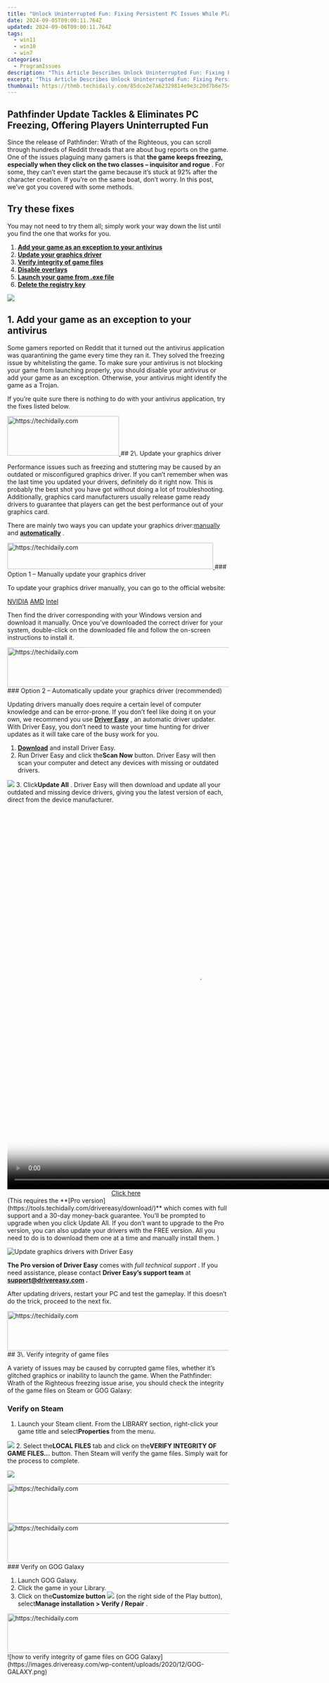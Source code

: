 ```yaml
---
title: "Unlock Uninterrupted Fun: Fixing Persistent PC Issues While Playing Slime Rancher 2"
date: 2024-09-05T09:00:11.764Z
updated: 2024-09-06T09:00:11.764Z
tags:
  - win11
  - win10
  - win7
categories:
  - ProgramIssues
description: "This Article Describes Unlock Uninterrupted Fun: Fixing Persistent PC Issues While Playing Slime Rancher 2"
excerpt: "This Article Describes Unlock Uninterrupted Fun: Fixing Persistent PC Issues While Playing Slime Rancher 2"
thumbnail: https://thmb.techidaily.com/85dce2e7a62329814e9e3c20d7b6e75c4ef84f34c3e72508a64214321a25f133.jpg
---
```


## Pathfinder Update Tackles & Eliminates PC Freezing, Offering Players Uninterrupted Fun

Since the release of Pathfinder: Wrath of the Righteous, you can scroll through hundreds of Reddit threads that are about bug reports on the game. One of the issues plaguing many gamers is that **the game keeps freezing, especially when they click on the two classes – inquisitor and rogue** . For some, they can’t even start the game because it’s stuck at 92% after the character creation. If you’re on the same boat, don’t worry. In this post, we’ve got you covered with some methods.

## Try these fixes

 You may not need to try them all; simply work your way down the list until you find the one that works for you.

1. **[Add your game as an exception to your antivirus](https://tools.techidaily.com/drivereasy/download/)**
2. **[Update your graphics driver](https://tools.techidaily.com/drivereasy/download/)**
3. **[Verify integrity of game files](https://tools.techidaily.com/drivereasy/download/)**
4. **[Disable overlays](https://tools.techidaily.com/drivereasy/download/)**
5. **[Launch your game from .exe file](https://tools.techidaily.com/drivereasy/download/)**
6. **[Delete the registry key](https://tools.techidaily.com/drivereasy/download/)**

![](https://images.drivereasy.com/wp-content/uploads/2021/09/how-to-fix-Pathfinder-Wrath-of-the-Righteous-freezing-on-PC.jpg)

## 1\. Add your game as an exception to your antivirus

 Some gamers reported on Reddit that it turned out the antivirus application was quarantining the game every time they ran it. They solved the freezing issue by whitelisting the game. To make sure your antivirus is not blocking your game from launching properly, you should disable your antivirus or add your game as an exception. Otherwise, your antivirus might identify the game as a Trojan.

 If you’re quite sure there is nothing to do with your antivirus application, try the fixes listed below.

<!-- affiliate ads begin -->
<a href="https://25home.pxf.io/c/5597632/2123473/16836" target="_top" id="2123473">
  <img src="//a.impactradius-go.com/display-ad/16836-2123473" border="0" alt="https://techidaily.com" width="254" height="90"/>
</a>
<img height="0" width="0" src="https://25home.pxf.io/i/5597632/2123473/16836" style="position:absolute;visibility:hidden;" border="0" />
<!-- affiliate ads end -->
## 2\. Update your graphics driver

 Performance issues such as freezing and stuttering may be caused by an outdated or misconfigured graphics driver. If you can’t remember when was the last time you updated your drivers, definitely do it right now. This is probably the best shot you have got without doing a lot of troubleshooting. Additionally, graphics card manufacturers usually release game ready drivers to guarantee that players can get the best performance out of your graphics card.

 There are mainly two ways you can update your graphics driver:[manually](https://tools.techidaily.com/drivereasy/download/) and **[automatically](https://tools.techidaily.com/drivereasy/download/)**  .

<!-- affiliate ads begin -->
<a href="https://aligracehair.sjv.io/c/5597632/2135374/19272" target="_top" id="2135374">
  <img src="//a.impactradius-go.com/display-ad/19272-2135374" border="0" alt="https://techidaily.com" width="468" height="60"/>
</a>
<img height="0" width="0" src="https://aligracehair.sjv.io/i/5597632/2135374/19272" style="position:absolute;visibility:hidden;" border="0" />
<!-- affiliate ads end -->
### Option 1 – Manually update your graphics driver

 To update your graphics driver manually, you can go to the official website:

[NVIDIA](https://tools.techidaily.com/drivereasy/download/)
[AMD](https://www.amd.com/en/support)
[Intel](https://www.intel.com/content/www/us/en/download-center/home.html)

 Then find the driver corresponding with your Windows version and download it manually. Once you’ve downloaded the correct driver for your system, double-click on the downloaded file and follow the on-screen instructions to install it.

<!-- affiliate ads begin -->
<a href="https://ephamedtechinc.pxf.io/c/5597632/2137214/26400" target="_top" id="2137214">
  <img src="//a.impactradius-go.com/display-ad/26400-2137214" border="0" alt="https://techidaily.com" width="728" height="90"/>
</a>
<img height="0" width="0" src="https://ephamedtechinc.pxf.io/i/5597632/2137214/26400" style="position:absolute;visibility:hidden;" border="0" />
<!-- affiliate ads end -->
### Option 2 – Automatically update your graphics driver (recommended)

 Updating drivers manually does require a certain level of computer knowledge and can be error-prone. If you don’t feel like doing it on your own, we recommend you use **[Driver Easy](https://tools.techidaily.com/drivereasy/download/)**  , an automatic driver updater. With Driver Easy, you don’t need to waste your time hunting for driver updates as it will take care of the busy work for you.

1. **[Download](https://tools.techidaily.com/drivereasy/download/)**  and install Driver Easy.
2. Run Driver Easy and click the**Scan Now** button. Driver Easy will then scan your computer and detect any devices with missing or outdated drivers.  

![](https://images.drivereasy.com/wp-content/uploads/2021/08/scan-now-v5_7_0.jpg)
3. Click**Update All** . Driver Easy will then download and update all your outdated and missing device drivers, giving you the latest version of each, direct from the device manufacturer.  
<!-- affiliate ads begin -->
<span id="1834906">
					<video width="864" height="864" style="cursor:pointer"
           poster="//a.impactradius-go.com/display-clicktoplayimage/1834906.png"
           onclick="if(!this.playClicked){this.play();this.setAttribute('controls',true);this.playClicked=true;}">
	   <source src="//a.impactradius-go.com/display-ad/16836-1834906">
	   <img src="//a.impactradius-go.com/display-clicktoplayimage/1834906.png" style="border: none; height: 100%; width: 100%; object-fit: contain">
	</video>
	<div style="width:540px;text-align:center"><a href="javascript:window.open(decodeURIComponent('https%3A%2F%2F25home.pxf.io%2Fc%2F5597632%2F1834906%2F16836'), '_blank');void(0);">Click here</a></div>
</span>
<img height="0" width="0" src="https://imp.pxf.io/i/5597632/1834906/16836" style="position:absolute;visibility:hidden;" border="0" />
<!-- affiliate ads end -->
 (This requires the **[Pro version](https://tools.techidaily.com/drivereasy/download/)**  which comes with full support and a 30-day money-back guarantee. You’ll be prompted to upgrade when you click Update All. If you don’t want to upgrade to the Pro version, you can also update your drivers with the FREE version. All you need to do is to download them one at a time and manually install them. )  

![Update graphics drivers with Driver Easy](https://images.drivereasy.com/wp-content/uploads/2020/09/de-update-all-rtx-3080.jpg)

**The Pro version of Driver Easy** comes with _full technical support_ . If you need assistance, please contact **Driver Easy’s support team** at **[support@drivereasy.com](https://tools.techidaily.com/drivereasy/download/) .**

 After updating drivers, restart your PC and test the gameplay. If this doesn’t do the trick, proceed to the next fix.

<!-- affiliate ads begin -->
<a href="https://appsumo.8odi.net/c/5597632/2123726/7443" target="_top" id="2123726">
  <img src="//a.impactradius-go.com/display-ad/7443-2123726" border="0" alt="https://techidaily.com" width="600" height="90"/>
</a>
<img height="0" width="0" src="https://appsumo.8odi.net/i/5597632/2123726/7443" style="position:absolute;visibility:hidden;" border="0" />
<!-- affiliate ads end -->
## 3\. Verify integrity of game files

 A variety of issues may be caused by corrupted game files, whether it’s glitched graphics or inability to launch the game. When the Pathfinder: Wrath of the Righteous freezing issue arise, you should check the integrity of the game files on Steam or GOG Galaxy:

### Verify on Steam

1. Launch your Steam client. From the LIBRARY section, right-click your game title and select**Properties** from the menu.  

![](https://images.drivereasy.com/wp-content/uploads/2021/08/steam-properties.jpg)
2. Select the**LOCAL FILES** tab and click on the**VERIFY INTEGRITY OF GAME FILES…** button. Then Steam will verify the game files. Simply wait for the process to complete.  

![](https://images.drivereasy.com/wp-content/uploads/2021/05/verify-integrity-of-game-files-1.png)

<!-- affiliate ads begin -->
<a href="https://aligracehair.sjv.io/c/5597632/2135405/19272" target="_top" id="2135405">
  <img src="//a.impactradius-go.com/display-ad/19272-2135405" border="0" alt="https://techidaily.com" width="728" height="90"/>
</a>
<img height="0" width="0" src="https://aligracehair.sjv.io/i/5597632/2135405/19272" style="position:absolute;visibility:hidden;" border="0" />
<!-- affiliate ads end -->
<!-- affiliate ads begin -->
<a href="https://appsumo.8odi.net/c/5597632/2123730/7443" target="_top" id="2123730">
  <img src="//a.impactradius-go.com/display-ad/7443-2123730" border="0" alt="https://techidaily.com" width="728" height="90"/>
</a>
<img height="0" width="0" src="https://appsumo.8odi.net/i/5597632/2123730/7443" style="position:absolute;visibility:hidden;" border="0" />
<!-- affiliate ads end -->
### Verify on GOG Galaxy

1. Launch GOG Galaxy.
2. Click the game in your Library.
3. Click on the**Customize button** ![](https://images.drivereasy.com/wp-content/uploads/2021/09/customization-button-GOG-Galaxy.png) (on the right side of the Play button), select**Manage installation > Verify / Repair** .  

<!-- affiliate ads begin -->
<a href="https://unicoeye.pxf.io/c/5597632/2134235/18498" target="_top" id="2134235">
  <img src="//a.impactradius-go.com/display-ad/18498-2134235" border="0" alt="https://techidaily.com" width="728" height="90"/>
</a>
<img height="0" width="0" src="https://unicoeye.pxf.io/i/5597632/2134235/18498" style="position:absolute;visibility:hidden;" border="0" />
<!-- affiliate ads end -->
![how to verify integrity of game files on GOG Galaxy](https://images.drivereasy.com/wp-content/uploads/2020/12/GOG-GALAXY.png)

<!-- affiliate ads begin -->
<span id="1424528">
					<video width="864" height="1536" style="cursor:pointer"
           poster="//a.impactradius-go.com/display-clicktoplayimage/1424528.png"
           onclick="if(!this.playClicked){this.play();this.setAttribute('controls',true);this.playClicked=true;}">
	   <source src="//a.impactradius-go.com/display-ad/16446-1424528">
	   <img src="//a.impactradius-go.com/display-clicktoplayimage/1424528.png" style="border: none; height: 100%; width: 100%; object-fit: contain">
	</video>
	<div style="width:540px;text-align:center"><a href="javascript:window.open(decodeURIComponent('https%3A%2F%2Flaganoo.pxf.io%2Fc%2F5597632%2F1424528%2F16446'), '_blank');void(0);">Click here</a></div>
</span>
<img height="0" width="0" src="https://imp.pxf.io/i/5597632/1424528/16446" style="position:absolute;visibility:hidden;" border="0" />
<!-- affiliate ads end -->
 GOG Galaxy will now verify all of your game files, and compare them with files hosted on the game servers. If there are any discrepancies GOG Galaxy will redownload, and repair corrupted files.

 When it’s all done, relaunch your game. If the freezing issue persists, try the next fix below.

<!-- affiliate ads begin -->
<a href="https://wigfever.sjv.io/c/5597632/2014859/22899" target="_top" id="2014859">
  <img src="//a.impactradius-go.com/display-ad/22899-2014859" border="0" alt="https://techidaily.com" width="728" height="90"/>
</a>
<img height="0" width="0" src="https://wigfever.sjv.io/i/5597632/2014859/22899" style="position:absolute;visibility:hidden;" border="0" />
<!-- affiliate ads end -->
## 4\. Disable overlays

 Commonly used in various programs, overlay technology allows you to enjoy some exclusive features, but can also cause performance issues with some games. Therefore, you should disable the Steam overlay and check if it can give you a performance boost. Here’s how you can do this:

1. Open your Steam client.
2. Click **Steam** from the sidebar and select **Settings** .  

![disable Steam overlay](https://images.drivereasy.com/wp-content/uploads/2021/05/disable-Steam-overlay-1.jpg)
3. Click **In-Game** . Uncheck the box **Enable the Steam Overlay while in-game** . Then click **OK** to save the changes.  
<!-- affiliate ads begin -->
<a href="https://unicoeye.pxf.io/c/5597632/2121332/18498" target="_top" id="2121332">
  <img src="//a.impactradius-go.com/display-ad/18498-2121332" border="0" alt="https://techidaily.com" width="728" height="90"/>
</a>
<img height="0" width="0" src="https://unicoeye.pxf.io/i/5597632/2121332/18498" style="position:absolute;visibility:hidden;" border="0" />
<!-- affiliate ads end -->

![disable Steam overlay](https://images.drivereasy.com/wp-content/uploads/2021/05/disable-Steam-overlay-2.jpg)

 After applying the changes, play Pathfinder: Wrath of the Righteous and your problem should be alleviated. However, if the freezing issue still occurs, don’t worry. Below are other fixes for you to try.

## 5\. Launch your game from .exe file

 Most of the time, we just launch a program by simply clicking on the shortcut or launch a game from the gaming platform. But there is one other way you can launch your game. That is through the .exe file. Simply go to your game’s installation directory and**double-click on the executable** . Sometimes running your game directly from the executable (suggested by some players) can work like magic. So if the above methods didn’t work for you, definitely give it a shot. Players who **can’t launch the Pathfinder along with the disk write error** can also benefit from this trick.

However, if it doesn’t give you any luck, try the next fix below.

## 6\. Delete the registry key

 If your game hangs at 92% or it keeps freezing, especially when you try to pick a class, you can fix it by deleting the registry key. To do this, follow the instructions below.

1. On your keyboard, press the**Windows logo + R keys** simultaneously to open the Run box.
2. Type or paste**regedit** .  

![](https://images.drivereasy.com/wp-content/uploads/2019/08/regedit.png)
3. Go to**ComputerHKEY\_CURRENT\_USERSOFTWAREowlcat** and delete the entire key.  

![delete registry key](https://images.drivereasy.com/wp-content/uploads/2021/09/registry.png)

Once done, restart your game and test the gameplay.

 However, if nothing else has helped, it’s high time to check if you have**corrupted, malfunctioning, and missing Windows software files** , which will cause performance issues.

 To do this, try using **[Fortect](https://tools.techidaily.com/drivereasy/download/)**  , which will automatically find, repair corrupted files, and fix system software issues. Additionally, it increases performance, stops computer freezing and system crashes as well as improves overall PC stability. With regular use, Fortect will constantly refresh your operating system which will **keep your computer running at its best** .

1. **[Download](https://tools.techidaily.com/drivereasy/download/)**  and install Fortect.
2. Open Fortect and it will run a free scan of your PC and give you a detailed report of your PC status. This will take a few minutes.
3. Once it’s finished, click **Start Repair** to start the repair process.  

![](https://images.drivereasy.com/wp-content/uploads/2020/10/fortect-start-repair.jpg)

---

 That’s it. Feel free to drop a comment below if any fixes listed above worked for you. We also welcome alternate methods in case you’ve found one that worked for you.

<ins class="adsbygoogle"
     style="display:block"
     data-ad-format="autorelaxed"
     data-ad-client="ca-pub-7571918770474297"
     data-ad-slot="1223367746"></ins>



<ins class="adsbygoogle"
     style="display:block"
     data-ad-client="ca-pub-7571918770474297"
     data-ad-slot="8358498916"
     data-ad-format="auto"
     data-full-width-responsive="true"></ins>

<span class="atpl-alsoreadstyle">Also read:</span>
<div><ul>
<li><a href="https://extra-lessons.techidaily.com/new-advanced-tips-for-adding-effects-on-digital-videos/"><u>[New] Advanced Tips for Adding Effects on Digital Videos</u></a></li>
<li><a href="https://instagram-video-files.techidaily.com/new-how-to-feature-music-seamlessly-on-instagram-for-2024/"><u>[New] How To Feature Music Seamlessly on Instagram for 2024</u></a></li>
<li><a href="https://desktop-recording.techidaily.com/new-in-2024-mastering-video-conferencing-at-no-cost-our-picks-from-the-best-10-tools/"><u>[New] In 2024, Mastering Video Conferencing at No Cost  Our Picks From the Best 10 Tools</u></a></li>
<li><a href="https://win-answers.techidaily.com/solved-apex-legends-not-loading-quickly-and-easily/"><u>[Solved] Apex Legends Not Loading | Quickly & Easily</u></a></li>
<li><a href="https://win-answers.techidaily.com/1723003610291-solved-garrys-mod-keeps-crashing-2024-tips/"><u>[Solved] Garry’s Mod Keeps Crashing | 2024 Tips</u></a></li>
<li><a href="https://digital-screen-recording.techidaily.com/updated-free-meeting-tools-ranked-your-ultimate-video-call-companion/"><u>[Updated] Free Meeting Tools Ranked - Your Ultimate Video Call Companion</u></a></li>
<li><a href="https://video-screen-grab.techidaily.com/updated-how-to-record-video-presentations-using-adobe-presenter/"><u>[Updated] How to Record Video Presentations Using Adobe Presenter</u></a></li>
<li><a href="https://vimeo-videos.techidaily.com/2024-approved-expert-techniques-for-downloading-vimeo-clips-mp4/"><u>2024 Approved  Expert Techniques for Downloading Vimeo Clips (MP4)</u></a></li>
<li><a href="https://howto.techidaily.com/bricked-your-itel-a60s-heres-a-full-solution-drfone-by-drfone-fix-android-problems-fix-android-problems/"><u>Bricked Your Itel A60s? Heres A Full Solution | Dr.fone</u></a></li>
<li><a href="https://youtube-video-recordings.techidaily.com/comparative-assessment-youtube-vs-dailymention-for-2024/"><u>Comparative Assessment  YouTube Vs. DailyMention for 2024</u></a></li>
<li><a href="https://win-answers.techidaily.com/comprehensive-guide-overcoming-fortnites-entry-point-unavailable-challenge/"><u>Comprehensive Guide: Overcoming Fortnite's 'Entry Point Unavailable' Challenge</u></a></li>
<li><a href="https://win-answers.techidaily.com/comprehensive-solution-to-counteract-warzone-version-5031-disc-read-failures-on-your-gaming-rig/"><u>Comprehensive Solution to Counteract Warzone [Version 5.0/3.1] Disc Read Failures on Your Gaming Rig</u></a></li>
<li><a href="https://win-answers.techidaily.com/comprehensive-solutions-overcome-roblox-launch-failures-updated-for-2amo/"><u>Comprehensive Solutions: Overcome Roblox Launch Failures (Updated for 2Amo)</u></a></li>
<li><a href="https://win-answers.techidaily.com/cure-marvels-guardians-of-the-galaxy-pc-glitches-with-these-8-essential-fixes/"><u>Cure Marvel's Guardians of the Galaxy PC Glitches with These 8 Essential Fixes!</u></a></li>
<li><a href="https://hardware-help.techidaily.com/differing-approaches-by-computer-companies-in-fulfilling-intels-extended-cpu-warranty-during-hardware-malfunctions/"><u>Differing Approaches by Computer Companies in Fulfilling Intel's Extended CPU Warranty During Hardware Malfunctions</u></a></li>
<li><a href="https://win-answers.techidaily.com/1722984499328-download-this-flawless-updated-copy-of-football-manager-2020-say-goodbye-to-glitches/"><u>Download This Flawless, Updated Copy of Football Manager 2020 – Say Goodbye to Glitches!</u></a></li>
<li><a href="https://win-answers.techidaily.com/effective-strategies-for-resolving-an-inaccessible-nvidia-settings-interface/"><u>Effective Strategies for Resolving an Inaccessible NVIDIA Settings Interface</u></a></li>
<li><a href="https://win-answers.techidaily.com/error-solved-successful-steps-for-connecting-to-live-configuration-servers/"><u>Error Solved: Successful Steps for Connecting to Live Configuration Servers</u></a></li>
<li><a href="https://win-answers.techidaily.com/expert-advice-addressing-and-repairing-crash-issues-in-the-mass-effect-legendary-edition/"><u>Expert Advice: Addressing and Repairing Crash Issues in the Mass Effect Legendary Edition</u></a></li>
<li><a href="https://win-answers.techidaily.com/fixing-the-silent-skies-how-to-restore-audio-in-skyrim/"><u>Fixing the Silent Skies: How to Restore Audio in Skyrim</u></a></li>
<li><a href="https://win-answers.techidaily.com/guide-to-restoring-among-us-voice-communication-on-your-pc/"><u>Guide to Restoring Among Us Voice Communication on Your PC</u></a></li>
<li><a href="https://win-answers.techidaily.com/how-to-fix-life-is-strange-true-colors-game-crashes-a-comprehensive-guide/"><u>How to Fix 'Life Is Strange: True Colors' Game Crashes - A Comprehensive Guide</u></a></li>
<li><a href="https://win-answers.techidaily.com/how-to-optimize-your-gameplay-banishing-rainbow-six-siege-delays/"><u>How to Optimize Your Gameplay - Banishing Rainbow Six Siege Delays</u></a></li>
<li><a href="https://win-answers.techidaily.com/how-to-overcome-swtor-game-start-up-errors-solutions-included/"><u>How to Overcome SWTOR Game Start-Up Errors - Solutions Included</u></a></li>
<li><a href="https://driver-install.techidaily.com/how-to-update-msi-motherboard-drivers-for-windows-11-7-8/"><u>How to Update MSI Motherboard Drivers for Windows 11, 7, 8</u></a></li>
<li><a href="https://change-location.techidaily.com/in-2024-pokemon-go-cooldown-chart-on-vivo-y100t-drfone-by-drfone-virtual-android/"><u>In 2024, Pokémon Go Cooldown Chart On Vivo Y100t | Dr.fone</u></a></li>
<li><a href="https://screen-video-capture.techidaily.com/in-2024-recording-sharing-and-managing-videos-with-microsoft-stream/"><u>In 2024, Recording, Sharing and Managing Videos with Microsoft Stream</u></a></li>
<li><a href="https://bypass-frp.techidaily.com/in-2024-ultimate-guide-on-vivo-s17-pro-frp-bypass-by-drfone-android/"><u>In 2024, Ultimate Guide on Vivo S17 Pro FRP Bypass</u></a></li>
<li><a href="https://facebook-video-files.techidaily.com/mastery-of-fb-instream-ad-setup-and-evaluation-techniques-in-digital-marketing/"><u>Mastery of FB Instream Ad Setup & Evaluation Techniques in Digital Marketing</u></a></li>
<li><a href="https://ai-live-streaming.techidaily.com/new-learn-the-best-6-alternative-streaming-platforms-for-2024/"><u>New Learn The Best 6 Alternative Streaming Platforms for 2024</u></a></li>
<li><a href="https://win-answers.techidaily.com/overcome-crashing-problems-play-enshrouded-flawlessly-now-on-your-computer/"><u>Overcome Crashing Problems: Play 'Enshrouded' Flawlessly Now on Your Computer</u></a></li>
<li><a href="https://win-answers.techidaily.com/overcoming-launch-difficulties-in-evil-genius-2-effective-solutions-for-a-smooth-start/"><u>Overcoming Launch Difficulties in Evil Genius 2 - Effective Solutions for a Smooth Start</u></a></li>
<li><a href="https://win-answers.techidaily.com/quick-fixes-for-when-discords-screen-share-wont-work/"><u>Quick Fixes for When Discord's Screen Share Won't Work</u></a></li>
<li><a href="https://win-answers.techidaily.com/resolve-your-gameplay-dilemma-with-these-11-quick-fixes-for-borderlands-3-issues/"><u>Resolve Your Gameplay Dilemma with These 11 Quick Fixes for Borderlands 3 Issues</u></a></li>
<li><a href="https://win-answers.techidaily.com/resolve-your-lag-advanced-fps-optimization-tricks-for-war-thunder-players-on/"><u>Resolve Your Lag: Advanced FPS Optimization Tricks for War Thunder Players On</u></a></li>
<li><a href="https://win-answers.techidaily.com/resolving-connection-errors-a-players-guide-to-restoring-lost-connectivity-in-escape-from-tarkov/"><u>Resolving Connection Errors: A Player’s Guide to Restoring Lost Connectivity in Escape From Tarkov</u></a></li>
<li><a href="https://win-answers.techidaily.com/resolving-god-of-war-memory-errors-tips-and-solutions-for-optimal-performance/"><u>Resolving God of War Memory Errors: Tips and Solutions for Optimal Performance</u></a></li>
<li><a href="https://win-answers.techidaily.com/resolving-the-application-error-in-modern-warfare-3-mobile-game-on-cod-platforms/"><u>Resolving the 'Application Error' In Modern Warfare 3 Mobile Game on COD Platforms</u></a></li>
<li><a href="https://win-answers.techidaily.com/1722996310362-solve-your-steam-remote-play-problems-with-these-reliable-hacks/"><u>Solve Your Steam Remote Play Problems with These Reliable Hacks</u></a></li>
<li><a href="https://win-answers.techidaily.com/solved-star-citrix-freezing-issues-on-window-os/"><u>Solved: Star Citrix Freezing Issues on Window OS</u></a></li>
<li><a href="https://win-answers.techidaily.com/star-wars-jedi-fallen-order-pc-version-repaired-and-optimized/"><u>Star Wars Jedi: Fallen Order - PC Version Repaired and Optimized</u></a></li>
<li><a href="https://audio-shaping.techidaily.com/trimming-mp4-content-a-focus-on-solo-soundtrack/"><u>Trimming MP4 Content A Focus on Solo Soundtrack</u></a></li>
<li><a href="https://win-answers.techidaily.com/trouble-with-launching-maplestory-these-fixes-will-help/"><u>Trouble with Launching MapleStory? These Fixes Will Help</u></a></li>
<li><a href="https://win-answers.techidaily.com/troubleshoot-and-restore-your-hp-screen-expert-solutions-to-common-display-problems/"><u>Troubleshoot and Restore Your HP Screen - Expert Solutions to Common Display Problems</u></a></li>
<li><a href="https://win-answers.techidaily.com/ultimate-tricks-to-overcome-fortnites-video-memory-issues-now-solved/"><u>Ultimate Tricks to Overcome Fortnite's Video Memory Issues - Now Solved!</u></a></li>
<li><a href="https://tech-haven.techidaily.com/utilizing-anthropics-new-claude-prompts/"><u>Utilizing Anthropic's New Claude Prompts</u></a></li>
</ul></div>
